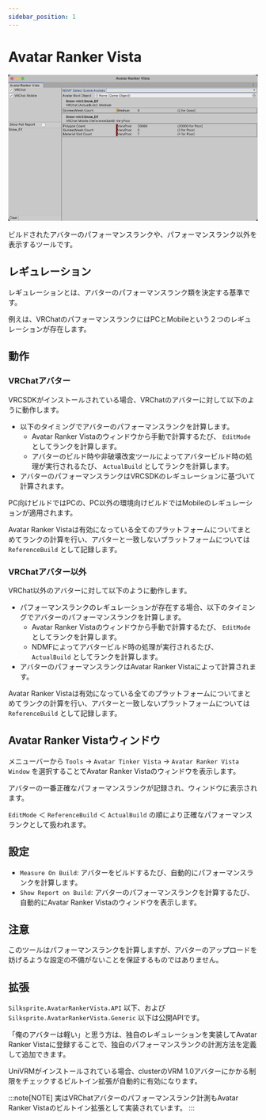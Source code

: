 ```yaml
---
sidebar_position: 1
---
```


# Avatar Ranker Vista

![Avatar Ranker Vista](img/arv.png)

ビルドされたアバターのパフォーマンスランクや、パフォーマンスランク以外を表示するツールです。

## レギュレーション

レギュレーションとは、アバターのパフォーマンスランク類を決定する基準です。

例えは、VRChatのパフォーマンスランクにはPCとMobileという２つのレギュレーションが存在します。

## 動作

### VRChatアバター

VRCSDKがインストールされている場合、VRChatのアバターに対して以下のように動作します。

- 以下のタイミングでアバターのパフォーマンスランクを計算します。
  - Avatar Ranker Vistaのウィンドウから手動で計算するたび、 `EditMode` としてランクを計算します。
  - アバターのビルド時や非破壊改変ツールによってアバタービルド時の処理が実行されるたび、 `ActualBuild` としてランクを計算します。
- アバターのパフォーマンスランクはVRCSDKのレギュレーションに基づいて計算されます。

PC向けビルドではPCの、PC以外の環境向けビルドではMobileのレギュレーションが適用されます。

Avatar Ranker Vistaは有効になっている全てのプラットフォームについてまとめてランクの計算を行い、アバターと一致しないプラットフォームについては `ReferenceBuild` として記録します。

### VRChatアバター以外

VRChat以外のアバターに対して以下のように動作します。

- パフォーマンスランクのレギュレーションが存在する場合、以下のタイミングでアバターのパフォーマンスランクを計算します。
  - Avatar Ranker Vistaのウィンドウから手動で計算するたび、 `EditMode` としてランクを計算します。
  - NDMFによってアバタービルド時の処理が実行されるたび、 `ActualBuild` としてランクを計算します。
- アバターのパフォーマンスランクはAvatar Ranker Vistaによって計算されます。

Avatar Ranker Vistaは有効になっている全てのプラットフォームについてまとめてランクの計算を行い、アバターと一致しないプラットフォームについては `ReferenceBuild` として記録します。

## Avatar Ranker Vistaウィンドウ

メニューバーから `Tools` → `Avatar Tinker Vista` → `Avatar Ranker Vista Window` を選択することでAvatar Ranker Vistaのウィンドウを表示します。 

アバターの一番正確なパフォーマンスランクが記録され、ウィンドウに表示されます。

`EditMode` ＜ `ReferenceBuild` ＜ `ActualBuild` の順により正確なパフォーマンスランクとして扱われます。

## 設定

- `Measure On Build`: アバターをビルドするたび、自動的にパフォーマンスランクを計算します。
- `Show Report on Build`: アバターのパフォーマンスランクを計算するたび、自動的にAvatar Ranker Vistaのウィンドウを表示します。

## 注意

このツールはパフォーマンスランクを計算しますが、アバターのアップロードを妨げるような設定の不備がないことを保証するものではありません。

## 拡張

`Silksprite.AvatarRankerVista.API` 以下、および `Silksprite.AvatarRankerVista.Generic` 以下は公開APIです。

「俺のアバターは軽い」と思う方は、独自のレギュレーションを実装してAvatar Ranker Vistaに登録することで、独自のパフォーマンスランクの計測方法を定義して追加できます。

UniVRMがインストールされている場合、clusterのVRM 1.0アバターにかかる制限をチェックするビルトイン拡張が自動的に有効になります。

:::note[NOTE]
実はVRChatアバターのパフォーマンスランク計測もAvatar Ranker Vistaのビルトイン拡張として実装されています。
:::

